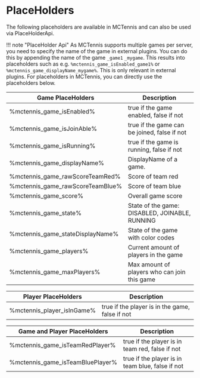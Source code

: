 # PlaceHolders

The following placeholders are available in MCTennis and can also be used via PlaceHolderApi.

!!! note "PlaceHolder Api"
    As MCTennis supports multiple games per server, you need to specify the name of the game in external plugins. You can do this by appending the name of the game ``_game1`` ``_mygame``.
    This results into placeholders such as e.g. ``%mctennis_game_isEnabled_game1%`` or ``%mctennis_game_displayName_mygame%``. This is only relevant in external plugins. For placeholders in MCTennis, you can directly use the placeholders below.

| Game PlaceHolders                | Description                                    |   
|----------------------------------|------------------------------------------------|
| %mctennis_game_isEnabled%        | true if the game enabled, false if not         |   
| %mctennis_game_isJoinAble%       | true if the game can be joined, false if not   |   
| %mctennis_game_isRunning%        | true if the game is running, false if not      |
| %mctennis_game_displayName%      | DisplayName of a game.                         |
| %mctennis_game_rawScoreTeamRed%  | Score of team red                              |
| %mctennis_game_rawScoreTeamBlue% | Score of team blue                             |
| %mctennis_game_score%            | Overall game score                             |
| %mctennis_game_state%            | State of the game: DISABLED, JOINABLE, RUNNING |
| %mctennis_game_stateDisplayName% | State of the game with color codes             |
| %mctennis_game_players%          | Current amount of players in the game          |
| %mctennis_game_maxPlayers%       | Max amount of players who can join this game   |

| Player PlaceHolders | Description                                     |   
|---------------------|-------------------------------------------------|
| %mctennis_player_isInGame% | true if the player is in the game, false if not |

| Game and Player PlaceHolders     | Description                                      |   
|----------------------------------|--------------------------------------------------|
| %mctennis_game_isTeamRedPlayer%  | true if the player is in team red, false if not  |
| %mctennis_game_isTeamBluePlayer% | true if the player is in team blue, false if not |
